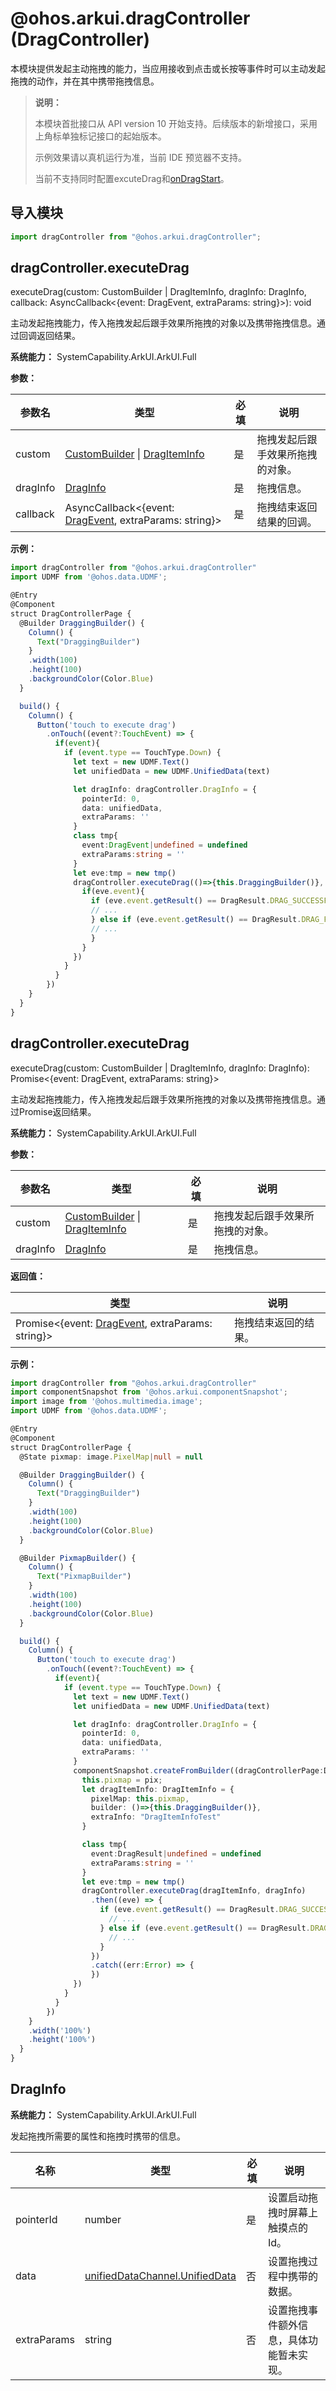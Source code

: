 # @ohos.arkui.dragController (DragController)

本模块提供发起主动拖拽的能力，当应用接收到点击或长按等事件时可以主动发起拖拽的动作，并在其中携带拖拽信息。

> **说明：**
>
> 本模块首批接口从 API version 10 开始支持。后续版本的新增接口，采用上角标单独标记接口的起始版本。
>
> 示例效果请以真机运行为准，当前 IDE 预览器不支持。
>
> 当前不支持同时配置excuteDrag和[onDragStart](../arkui-ts/ts-universal-events-drag-drop.md#事件)。


## 导入模块

```ts
import dragController from "@ohos.arkui.dragController";
```

## dragController.executeDrag

executeDrag(custom: CustomBuilder | DragItemInfo, dragInfo: DragInfo, callback: AsyncCallback&lt;{event: DragEvent, extraParams: string}&gt;): void

主动发起拖拽能力，传入拖拽发起后跟手效果所拖拽的对象以及携带拖拽信息。通过回调返回结果。

**系统能力：** SystemCapability.ArkUI.ArkUI.Full

**参数：**

| 参数名   | 类型                                                         | 必填 | 说明                             |
| -------- | ------------------------------------------------------------ | ---- | -------------------------------- |
| custom   | [CustomBuilder](../arkui-ts/ts-types.md#custombuilder8) \| [DragItemInfo](../arkui-ts/ts-universal-events-drag-drop.md#dragiteminfo说明) | 是   | 拖拽发起后跟手效果所拖拽的对象。 |
| dragInfo | [DragInfo](#draginfo)                                        | 是   | 拖拽信息。                       |
| callback | AsyncCallback&lt;{event: [DragEvent](../arkui-ts/ts-universal-events-drag-drop.md#dragevent说明), extraParams: string}&gt; | 是   | 拖拽结束返回结果的回调。         |

**示例：**

```ts
import dragController from "@ohos.arkui.dragController"
import UDMF from '@ohos.data.UDMF';

@Entry
@Component
struct DragControllerPage {
  @Builder DraggingBuilder() {
    Column() {
      Text("DraggingBuilder")
    }
    .width(100)
    .height(100)
    .backgroundColor(Color.Blue)
  }

  build() {
    Column() {
      Button('touch to execute drag')
        .onTouch((event?:TouchEvent) => {
          if(event){
            if (event.type == TouchType.Down) {
              let text = new UDMF.Text()
              let unifiedData = new UDMF.UnifiedData(text)

              let dragInfo: dragController.DragInfo = {
                pointerId: 0,
                data: unifiedData,
                extraParams: ''
              }
              class tmp{
                event:DragEvent|undefined = undefined
                extraParams:string = ''
              }
              let eve:tmp = new tmp()
              dragController.executeDrag(()=>{this.DraggingBuilder()}, dragInfo, (err, eve) => {
                if(eve.event){
                  if (eve.event.getResult() == DragResult.DRAG_SUCCESSFUL) {
                  // ...
                  } else if (eve.event.getResult() == DragResult.DRAG_FAILED) {
                  // ...
                  }
                }
              })
            }
          }
        })
    }
  }
}
```

## dragController.executeDrag

executeDrag(custom: CustomBuilder | DragItemInfo, dragInfo: DragInfo): Promise&lt;{event: DragEvent, extraParams: string}&gt;

主动发起拖拽能力，传入拖拽发起后跟手效果所拖拽的对象以及携带拖拽信息。通过Promise返回结果。

**系统能力：** SystemCapability.ArkUI.ArkUI.Full

**参数：**

| 参数名   | 类型                                                         | 必填 | 说明                             |
| -------- | ------------------------------------------------------------ | ---- | -------------------------------- |
| custom   | [CustomBuilder](../arkui-ts/ts-types.md#custombuilder8) \| [DragItemInfo](../arkui-ts/ts-universal-events-drag-drop.md#dragiteminfo说明) | 是   | 拖拽发起后跟手效果所拖拽的对象。 |
| dragInfo | [DragInfo](#draginfo)                                        | 是   | 拖拽信息。                       |

**返回值：** 

| 类型                                                   | 说明               |
| ------------------------------------------------------ | ------------------ |
| Promise&lt;{event: [DragEvent](../arkui-ts/ts-universal-events-drag-drop.md#dragevent说明), extraParams: string}&gt; | 拖拽结束返回的结果。 |

**示例：**

```ts
import dragController from "@ohos.arkui.dragController"
import componentSnapshot from '@ohos.arkui.componentSnapshot';
import image from '@ohos.multimedia.image';
import UDMF from '@ohos.data.UDMF';

@Entry
@Component
struct DragControllerPage {
  @State pixmap: image.PixelMap|null = null

  @Builder DraggingBuilder() {
    Column() {
      Text("DraggingBuilder")
    }
    .width(100)
    .height(100)
    .backgroundColor(Color.Blue)
  }

  @Builder PixmapBuilder() {
    Column() {
      Text("PixmapBuilder")
    }
    .width(100)
    .height(100)
    .backgroundColor(Color.Blue)
  }

  build() {
    Column() {
      Button('touch to execute drag')
        .onTouch((event?:TouchEvent) => {
          if(event){
            if (event.type == TouchType.Down) {
              let text = new UDMF.Text()
              let unifiedData = new UDMF.UnifiedData(text)

              let dragInfo: dragController.DragInfo = {
                pointerId: 0,
                data: unifiedData,
                extraParams: ''
              }
              componentSnapshot.createFromBuilder((dragControllerPage:DragControllerPage)=>{this.PixmapBuilder()}).then((pix: image.PixelMap) => {
                this.pixmap = pix;
                let dragItemInfo: DragItemInfo = {
                  pixelMap: this.pixmap,
                  builder: ()=>{this.DraggingBuilder()},
                  extraInfo: "DragItemInfoTest"
                }

                class tmp{
                  event:DragResult|undefined = undefined
                  extraParams:string = ''
                }
                let eve:tmp = new tmp()
                dragController.executeDrag(dragItemInfo, dragInfo)
                  .then((eve) => {
                    if (eve.event.getResult() == DragResult.DRAG_SUCCESSFUL) {
                      // ...
                    } else if (eve.event.getResult() == DragResult.DRAG_FAILED) {
                      // ...
                    }
                  })
                  .catch((err:Error) => {
                  })
              })
            }
          }
        })
    }
    .width('100%')
    .height('100%')
  }
}
```

## DragInfo

**系统能力：** SystemCapability.ArkUI.ArkUI.Full

发起拖拽所需要的属性和拖拽时携带的信息。

| 名称        | 类型                                                   | 必填 | 说明                                     |
| ----------- | ------------------------------------------------------ | ---- | ---------------------------------------- |
| pointerId   | number                                                 | 是   | 设置启动拖拽时屏幕上触摸点的Id。         |
| data        | [unifiedDataChannel.UnifiedData](js-apis-data-unifiedDataChannel.md#unifieddata) | 否   | 设置拖拽过程中携带的数据。               |
| extraParams | string                                                 | 否   | 设置拖拽事件额外信息，具体功能暂未实现。 |

